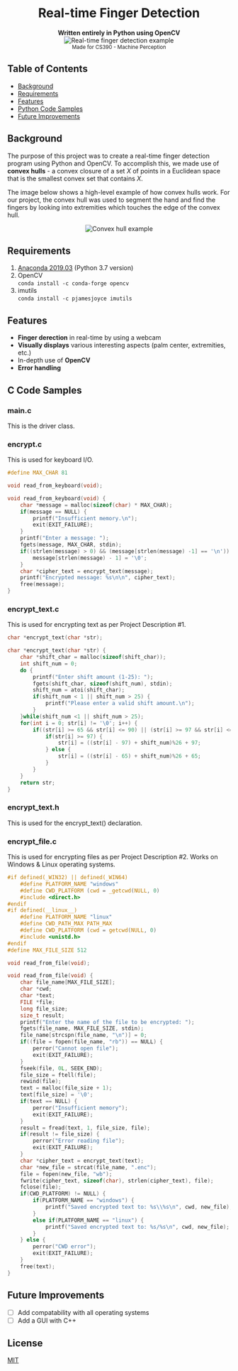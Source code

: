 <div align="center">
  <h1>Real-time Finger Detection</h1>
</div>

<div align="center">
  <strong>Written entirely in Python using OpenCV</strong>
</div>  

<div align="center">
  <img src="https://media.giphy.com/media/XeMmEZSzLK0mLwzhPG/giphy.gif" alt="Real-time finger detection example">
</div>
  
<div align="center">  
  <sub>Made for CS390 - Machine Perception</sub>
</div>

## Table of Contents
- [Background](#background)
- [Requirements](#requirements)
- [Features](#features)
- [Python Code Samples](#c-code-samples)
- [Future Improvements](#future-improvements)

## Background
The purpose of this project was to create a real-time finger detection program using Python and OpenCV. To accomplish this, we made use of **convex hulls** - a convex closure of a set *X* of points in a Euclidean space that is the smallest convex set that contains *X*. 

The image below shows a high-level example of how convex hulls work. For our project, the convex hull was used to segment the hand and find the fingers by looking into extremities which touches the edge of the convex hull.
<div align="center">
  <img src="https://miro.medium.com/max/1354/1*F4IUmOJbbLMJiTgHxpoc7Q.png" alt="Convex hull example">
</div>
  
## Requirements
1. [Anaconda 2019.03](https://www.anaconda.com/distribution/) (Python 3.7 version)
2. OpenCV  
	```conda install -c conda-forge opencv```
3. imutils   
	```conda install -c pjamesjoyce imutils```
## Features
- **Finger derection** in real-time by using a webcam
- **Visually displays** various interesting aspects (palm center, extremities, etc.)
- In-depth use of **OpenCV**
- **Error handling**

## C Code Samples

### main.c
This is the driver class.

### encrypt.c
This is used for keyboard I/O.
```c
#define MAX_CHAR 81

void read_from_keyboard(void);

void read_from_keyboard(void) {
    char *message = malloc(sizeof(char) * MAX_CHAR);
    if(message == NULL) {
        printf("Insufficient memory.\n");
        exit(EXIT_FAILURE);
    }
    printf("Enter a message: ");
    fgets(message, MAX_CHAR, stdin);
    if((strlen(message) > 0) && (message[strlen(message) -1] == '\n')) {
        message[strlen(message) - 1] = '\0';
    }
    char *cipher_text = encrypt_text(message);
    printf("Encrypted message: %s\n\n", cipher_text);
    free(message);
}
```

### encrypt_text.c
This is used for encrypting text as per Project Description #1.
```c
char *encrypt_text(char *str);

char *encrypt_text(char *str) {
    char *shift_char = malloc(sizeof(shift_char));
    int shift_num = 0;
    do {
        printf("Enter shift amount (1-25): ");
        fgets(shift_char, sizeof(shift_num), stdin);
        shift_num = atoi(shift_char);
        if(shift_num < 1 || shift_num > 25) {
            printf("Please enter a valid shift amount.\n");
        }
    }while(shift_num <1 || shift_num > 25);
    for(int i = 0; str[i] != '\0'; i++) {
        if((str[i] >= 65 && str[i] <= 90) || (str[i] >= 97 && str[i] <= 122)) {
            if(str[i] >= 97) {
                str[i] = ((str[i] - 97) + shift_num)%26 + 97;
            } else {
                str[i] = ((str[i] - 65) + shift_num)%26 + 65;
            }
        }
    }
    return str;
}
```

### encrypt_text.h
This is used for the encrypt_text() declaration.

### encrypt_file.c
This is used for encrypting files as per Project Description #2. Works on Windows & Linux operating systems.
```c
#if defined(_WIN32) || defined(_WIN64)
    #define PLATFORM_NAME "windows"
    #define CWD_PLATFORM (cwd = _getcwd(NULL, 0)
    #include <direct.h>
#endif
#if defined(__linux__)
    #define PLATFORM_NAME "linux"
    #define CWD_PATH_MAX PATH_MAX
    #define CWD_PLATFORM (cwd = getcwd(NULL, 0)
    #include <unistd.h>
#endif
#define MAX_FILE_SIZE 512

void read_from_file(void);

void read_from_file(void) {
    char file_name[MAX_FILE_SIZE];
    char *cwd;
    char *text;
    FILE *file;
    long file_size;
    size_t result;
    printf("Enter the name of the file to be encrypted: ");
    fgets(file_name, MAX_FILE_SIZE, stdin);
    file_name[strcspn(file_name, "\n")] = 0;
    if((file = fopen(file_name, "rb")) == NULL) {
        perror("Cannot open file");
        exit(EXIT_FAILURE);
    }
    fseek(file, 0L, SEEK_END);
    file_size = ftell(file);
    rewind(file);
    text = malloc(file_size + 1);
    text[file_size] = '\0';
    if(text == NULL) {
        perror("Insufficient memory");
        exit(EXIT_FAILURE);
    }
    result = fread(text, 1, file_size, file);
    if(result != file_size) {
        perror("Error reading file");
        exit(EXIT_FAILURE);
    }
    char *cipher_text = encrypt_text(text);
    char *new_file = strcat(file_name, ".enc");
    file = fopen(new_file, "wb");
    fwrite(cipher_text, sizeof(char), strlen(cipher_text), file);
    fclose(file);
    if(CWD_PLATFORM) != NULL) {
        if(PLATFORM_NAME == "windows") {
            printf("Saved encrypted text to: %s\\%s\n", cwd, new_file);
        }
        else if(PLATFORM_NAME == "linux") {
            printf("Saved encrypted text to: %s/%s\n", cwd, new_file);
        }
    } else {
        perror("CWD error");
        exit(EXIT_FAILURE);
    }
    free(text);
}
```

## Future Improvements
- [ ] Add compatability with all operating systems
- [ ] Add a GUI with C++

## License
[MIT](https://tldrlegal.com/license/mit-license)
    

